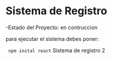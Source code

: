 <h1>Sistema de Registro</h1>
-Estado del Proyecto: en contruccion

para ejecutar el sistema debes poner:

``` npm instal react```
Sistema de registro 2

